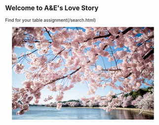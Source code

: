 ## Welcome to A&E's Love Story

Find for your table assignment(/search.html)


<p align="center">
  <img width="460" height="300" src="cherry-blossoms-washington-dc-april-01-2019-418x.jpg">
</p>


